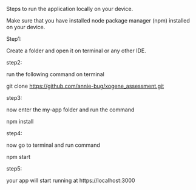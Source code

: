 

Steps to run the application locally on your device.

Make sure that you have installed node package manager (npm) installed on your device.

Step1:

Create a folder and open it on terminal or any other IDE.

step2:

run the following command on terminal

git clone https://github.com/annie-bug/xogene_assessment.git

step3:

now enter the my-app folder and run the command

npm install

step4:

now go to terminal and run command

npm start

step5:

your app will start running at https://localhost:3000
